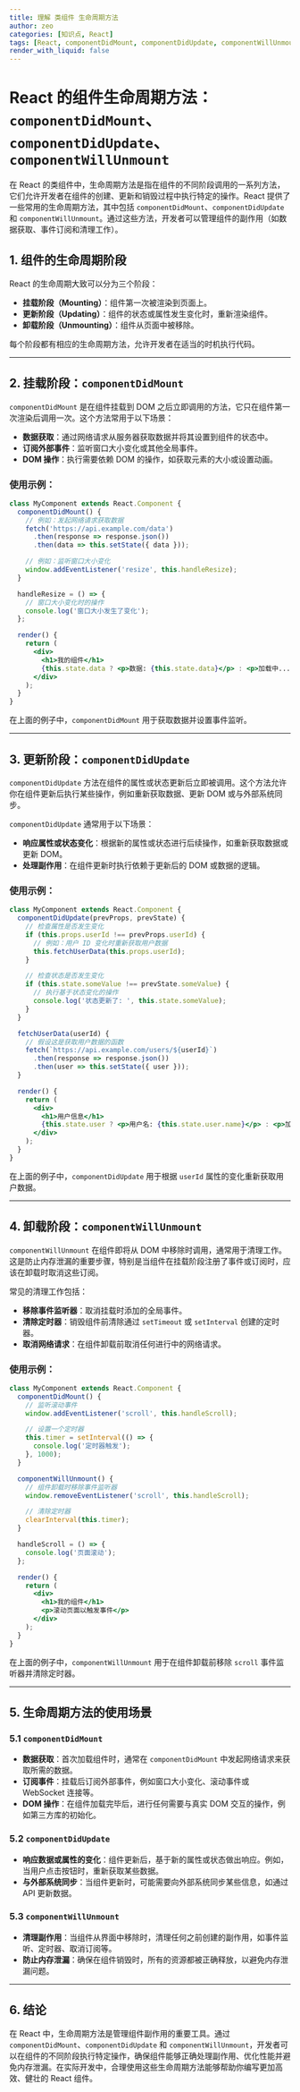 ```yaml
---
title: 理解 类组件 生命周期方法
author: zeo
categories: [知识点, React]
tags: [React, componentDidMount, componentDidUpdate, componentWillUnmount]
render_with_liquid: false
---
```


# React 的组件生命周期方法：`componentDidMount`、`componentDidUpdate`、`componentWillUnmount`

在 React 的类组件中，生命周期方法是指在组件的不同阶段调用的一系列方法，它们允许开发者在组件的创建、更新和销毁过程中执行特定的操作。React 提供了一些常用的生命周期方法，其中包括 `componentDidMount`、`componentDidUpdate` 和 `componentWillUnmount`。通过这些方法，开发者可以管理组件的副作用（如数据获取、事件订阅和清理工作）。

## 1. 组件的生命周期阶段

React 的生命周期大致可以分为三个阶段：

- **挂载阶段（Mounting）**：组件第一次被渲染到页面上。
- **更新阶段（Updating）**：组件的状态或属性发生变化时，重新渲染组件。
- **卸载阶段（Unmounting）**：组件从页面中被移除。

每个阶段都有相应的生命周期方法，允许开发者在适当的时机执行代码。

---

## 2. 挂载阶段：`componentDidMount`

`componentDidMount` 是在组件挂载到 DOM 之后立即调用的方法，它只在组件第一次渲染后调用一次。这个方法常用于以下场景：

- **数据获取**：通过网络请求从服务器获取数据并将其设置到组件的状态中。
- **订阅外部事件**：监听窗口大小变化或其他全局事件。
- **DOM 操作**：执行需要依赖 DOM 的操作，如获取元素的大小或设置动画。

### 使用示例：

```jsx
class MyComponent extends React.Component {
  componentDidMount() {
    // 例如：发起网络请求获取数据
    fetch('https://api.example.com/data')
      .then(response => response.json())
      .then(data => this.setState({ data }));

    // 例如：监听窗口大小变化
    window.addEventListener('resize', this.handleResize);
  }

  handleResize = () => {
    // 窗口大小变化时的操作
    console.log('窗口大小发生了变化');
  };

  render() {
    return (
      <div>
        <h1>我的组件</h1>
        {this.state.data ? <p>数据: {this.state.data}</p> : <p>加载中...</p>}
      </div>
    );
  }
}
```

在上面的例子中，`componentDidMount` 用于获取数据并设置事件监听。

---

## 3. 更新阶段：`componentDidUpdate`

`componentDidUpdate` 方法在组件的属性或状态更新后立即被调用。这个方法允许你在组件更新后执行某些操作，例如重新获取数据、更新 DOM 或与外部系统同步。

`componentDidUpdate` 通常用于以下场景：

- **响应属性或状态变化**：根据新的属性或状态进行后续操作，如重新获取数据或更新 DOM。
- **处理副作用**：在组件更新时执行依赖于更新后的 DOM 或数据的逻辑。
  
### 使用示例：

```jsx
class MyComponent extends React.Component {
  componentDidUpdate(prevProps, prevState) {
    // 检查属性是否发生变化
    if (this.props.userId !== prevProps.userId) {
      // 例如：用户 ID 变化时重新获取用户数据
      this.fetchUserData(this.props.userId);
    }

    // 检查状态是否发生变化
    if (this.state.someValue !== prevState.someValue) {
      // 执行基于状态变化的操作
      console.log('状态更新了: ', this.state.someValue);
    }
  }

  fetchUserData(userId) {
    // 假设这是获取用户数据的函数
    fetch(`https://api.example.com/users/${userId}`)
      .then(response => response.json())
      .then(user => this.setState({ user }));
  }

  render() {
    return (
      <div>
        <h1>用户信息</h1>
        {this.state.user ? <p>用户名: {this.state.user.name}</p> : <p>加载中...</p>}
      </div>
    );
  }
}
```

在上面的例子中，`componentDidUpdate` 用于根据 `userId` 属性的变化重新获取用户数据。

---

## 4. 卸载阶段：`componentWillUnmount`

`componentWillUnmount` 在组件即将从 DOM 中移除时调用，通常用于清理工作。这是防止内存泄漏的重要步骤，特别是当组件在挂载阶段注册了事件或订阅时，应该在卸载时取消这些订阅。

常见的清理工作包括：

- **移除事件监听器**：取消挂载时添加的全局事件。
- **清除定时器**：销毁组件前清除通过 `setTimeout` 或 `setInterval` 创建的定时器。
- **取消网络请求**：在组件卸载前取消任何进行中的网络请求。

### 使用示例：

```jsx
class MyComponent extends React.Component {
  componentDidMount() {
    // 监听滚动事件
    window.addEventListener('scroll', this.handleScroll);

    // 设置一个定时器
    this.timer = setInterval(() => {
      console.log('定时器触发');
    }, 1000);
  }

  componentWillUnmount() {
    // 组件卸载时移除事件监听器
    window.removeEventListener('scroll', this.handleScroll);

    // 清除定时器
    clearInterval(this.timer);
  }

  handleScroll = () => {
    console.log('页面滚动');
  };

  render() {
    return (
      <div>
        <h1>我的组件</h1>
        <p>滚动页面以触发事件</p>
      </div>
    );
  }
}
```

在上面的例子中，`componentWillUnmount` 用于在组件卸载前移除 `scroll` 事件监听器并清除定时器。

---

## 5. 生命周期方法的使用场景

### 5.1 `componentDidMount`
- **数据获取**：首次加载组件时，通常在 `componentDidMount` 中发起网络请求来获取所需的数据。
- **订阅事件**：挂载后订阅外部事件，例如窗口大小变化、滚动事件或 WebSocket 连接等。
- **DOM 操作**：在组件加载完毕后，进行任何需要与真实 DOM 交互的操作，例如第三方库的初始化。

### 5.2 `componentDidUpdate`
- **响应数据或属性的变化**：组件更新后，基于新的属性或状态做出响应。例如，当用户点击按钮时，重新获取某些数据。
- **与外部系统同步**：当组件更新时，可能需要向外部系统同步某些信息，如通过 API 更新数据。

### 5.3 `componentWillUnmount`
- **清理副作用**：当组件从界面中移除时，清理任何之前创建的副作用，如事件监听、定时器、取消订阅等。
- **防止内存泄漏**：确保在组件销毁时，所有的资源都被正确释放，以避免内存泄漏问题。

---

## 6. 结论

在 React 中，生命周期方法是管理组件副作用的重要工具。通过 `componentDidMount`、`componentDidUpdate` 和 `componentWillUnmount`，开发者可以在组件的不同阶段执行特定操作，确保组件能够正确处理副作用、优化性能并避免内存泄漏。在实际开发中，合理使用这些生命周期方法能够帮助你编写更加高效、健壮的 React 组件。